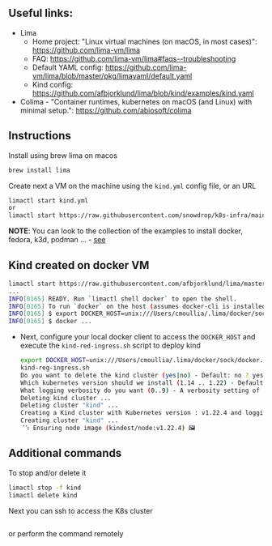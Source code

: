 ## Useful links:
- Lima
    - Home project: "Linux virtual machines (on macOS, in most cases)": https://github.com/lima-vm/lima
    - FAQ: https://github.com/lima-vm/lima#faqs--troubleshooting
    - Default YAML config: https://github.com/lima-vm/lima/blob/master/pkg/limayaml/default.yaml
    - Kind config: https://github.com/afbjorklund/lima/blob/kind/examples/kind.yaml
- Colima - "Container runtimes, kubernetes on macOS (and Linux) with minimal setup.": https://github.com/abiosoft/colima

## Instructions

Install using brew lima on macos
```bash
brew install lima
```
Create next a VM on the machine using the `kind.yml` config file, or an URL
```bash
limactl start kind.yml
or
limactl start https://raw.githubusercontent.com/snowdrop/k8s-infra/main/lima/kind.yml
```

**NOTE**: You can look to the collection of the examples to install docker, fedora, k3d, podman ... - [see](https://github.com/lima-vm/lima/tree/master/examples)

## Kind created on docker VM

```bash
limactl start https://raw.githubusercontent.com/afbjorklund/lima/master/examples/docker.yaml
...
INFO[0165] READY. Run `limactl shell docker` to open the shell. 
INFO[0165] To run `docker` on the host (assumes docker-cli is installed): 
INFO[0165] $ export DOCKER_HOST=unix:///Users/cmoullia/.lima/docker/sock/docker.sock 
INFO[0165] $ docker ...    
```
- Next, configure your local docker client to access the `DOCKER_HOST` and execute the `kind-red-ingress.sh` script to deploy kind
  ```bash
  export DOCKER_HOST=unix:///Users/cmoullia/.lima/docker/sock/docker.sock
  kind-reg-ingress.sh 
  Do you want to delete the kind cluster (yes|no) - Default: no ? yes
  Which kubernetes version should we install (1.14 .. 1.22) - Default: 1.22 ? 
  What logging verbosity do you want (0..9) - A verbosity setting of 0 logs only critical events - Default: 0 ? 
  Deleting kind cluster ...
  Deleting cluster "kind" ...
  Creating a Kind cluster with Kubernetes version : v1.22.4 and logging verbosity: 0
  Creating cluster "kind" ...
  ⠈⠱ Ensuring node image (kindest/node:v1.22.4) 🖼 
  ```

## Additional commands

To stop and/or delete it
```bash
limactl stop -f kind
limactl delete kind
```

Next you can ssh to access the K8s cluster 
```bash

```


or perform the command remotely
```bash

```


